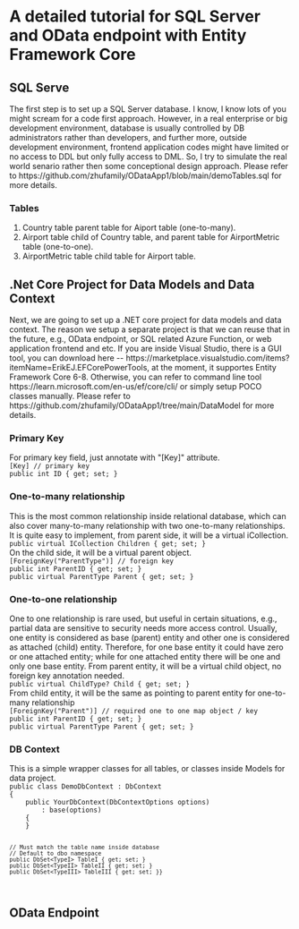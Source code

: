 <h1>A detailed tutorial for SQL Server and OData endpoint with Entity Framework Core</h1>
<h2>SQL Serve</h2>
The first step is to set up a SQL Server database.  I know, I know lots of you might scream for a code first approach.  However, in a real enterprise or big development environment, database is usually controlled by DB administrators rather than developers, and further more, outside development environment, frontend application codes might have limited or no access to DDL but only fully access to DML.  So, I try to simulate the real world senario rather then some conceptional design approach.  Please refer to https://github.com/zhufamily/ODataApp1/blob/main/demoTables.sql for more details. 
<h3>Tables</h3>
<ol>
<li>Country table parent table for Aiport table (one-to-many).</li>
<li>Airport table child of Country table, and parent table for AirportMetric table (one-to-one).</li>
<li>AirportMetric table child table for Airport table.</li>
</ol>  
<h2>.Net Core Project for Data Models and Data Context</h2>
Next, we are going to set up a .NET core project for data models and data context.  The reason we setup a separate project is that we can reuse that in the future, e.g., OData endpoint, or SQL related Azure Function, or web application frontend and etc.  If you are inside Visual Studio, there is a GUI tool, you can download here -- https://marketplace.visualstudio.com/items?itemName=ErikEJ.EFCorePowerTools, at the moment, it supportes Entity Framework Core 6-8.  Otherwise, you can refer to command line tool https://learn.microsoft.com/en-us/ef/core/cli/ or simply setup POCO classes manually.  Please refer to https://github.com/zhufamily/ODataApp1/tree/main/DataModel for more details.
<h3>Primary Key</h3>
For primary key field, just annotate with "[Key]" attribute.
<code>
[Key] // primary key
public int ID { get; set; }
</code>
<h3>One-to-many relationship</h3>
This is the most common relationship inside relational database, which can also cover many-to-many relationship with two one-to-many relationships.  It is quite easy to implement, from parent side, it will be a virtual iCollection.
<code>
public virtual ICollection<ChildType> Children { get; set; }
</code>
On the child side, it will be a virtual parent object.
<code>
[ForeignKey("ParentType")] // foreign key
public int ParentID { get; set; }
public virtual ParentType Parent { get; set; }  
</code>
<h3>One-to-one relationship</h3>
One to one relationship is rare used, but useful in certain situations, e.g., partial data are sensitive to security needs more access control.  Usually, one entity is considered as base (parent) entity and other one is considered as attached (child) entity.  Therefore, for one base entity it could have zero or one attached entity; while for one attached entity there will be one and only one base entity.  From parent entity, it will be a virtual child object, no foreign key annotation needed.
<code>
public virtual ChildType? Child { get; set; }  
</code>
From child entity, it will be the same as pointing to parent entity for one-to-many relationship
<code>
[ForeignKey("Parent")] // required one to one map object / key
public int ParentID { get; set; }
public virtual ParentType Parent { get; set; }  
</code>
<h3>DB Context</h3>
This is a simple wrapper classes for all tables, or classes inside Models for data project.
<code>
public class DemoDbContext : DbContext
{
    public YourDbContext(DbContextOptions<DemoDbContext> options)
        : base(options)
    {
    }

    // Must match the table name inside database
    // Default to dbo namespace
    public DbSet<TypeI> TableI { get; set; }
    public DbSet<TypeII> TableII { get; set; }
    public DbSet<TypeIII> TableIII { get; set; }}  
</code>
<h2>OData Endpoint</h2>
